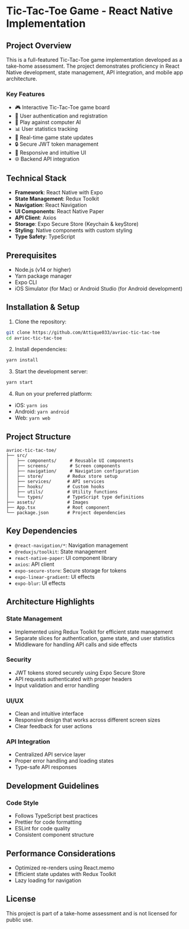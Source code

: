 # Tic-Tac-Toe Game - React Native Implementation

## Project Overview

This is a full-featured Tic-Tac-Toe game implementation developed as a take-home assessment. The project demonstrates
proficiency in React Native development, state management, API integration, and mobile app architecture.

### Key Features

- 🎮 Interactive Tic-Tac-Toe game board
- 👤 User authentication and registration
- 🤖 Play against computer AI
- 📊 User statistics tracking
- 🔄 Real-time game state updates
- 🔒 Secure JWT token management
- 📱 Responsive and intuitive UI
- 🌐 Backend API integration

## Technical Stack

- **Framework**: React Native with Expo
- **State Management**: Redux Toolkit
- **Navigation**: React Navigation
- **UI Components**: React Native Paper
- **API Client**: Axios
- **Storage**: Expo Secure Store (Keychain & keyStore)
- **Styling**: Native components with custom styling
- **Type Safety**: TypeScript

## Prerequisites

- Node.js (v14 or higher)
- Yarn package manager
- Expo CLI
- iOS Simulator (for Mac) or Android Studio (for Android development)

## Installation & Setup

1. Clone the repository:

```bash
git clone https://github.com/Attique033/avrioc-tic-tac-toe
cd avrioc-tic-tac-toe
```

2. Install dependencies:

```bash
yarn install
```

3. Start the development server:

```bash
yarn start
```

4. Run on your preferred platform:

- iOS: `yarn ios`
- Android: `yarn android`
- Web: `yarn web`

## Project Structure

```
avrioc-tic-tac-toe/
├── src/
│   ├── components/     # Reusable UI components
│   ├── screens/        # Screen components
│   ├── navigation/     # Navigation configuration
│   ├── store/         # Redux store setup
│   ├── services/      # API services
│   ├── hooks/         # Custom hooks
│   ├── utils/         # Utility functions
│   └── types/         # TypeScript type definitions
├── assets/            # Images
├── App.tsx            # Root component
└── package.json       # Project dependencies
```

## Key Dependencies

- `@react-navigation/*`: Navigation management
- `@reduxjs/toolkit`: State management
- `react-native-paper`: UI component library
- `axios`: API client
- `expo-secure-store`: Secure storage for tokens
- `expo-linear-gradient`: UI effects
- `expo-blur`: UI effects

## Architecture Highlights

### State Management

- Implemented using Redux Toolkit for efficient state management
- Separate slices for authentication, game state, and user statistics
- Middleware for handling API calls and side effects

### Security

- JWT tokens stored securely using Expo Secure Store
- API requests authenticated with proper headers
- Input validation and error handling

### UI/UX

- Clean and intuitive interface
- Responsive design that works across different screen sizes
- Clear feedback for user actions

### API Integration

- Centralized API service layer
- Proper error handling and loading states
- Type-safe API responses

## Development Guidelines

### Code Style

- Follows TypeScript best practices
- Prettier for code formatting
- ESLint for code quality
- Consistent component structure

## Performance Considerations

- Optimized re-renders using React.memo
- Efficient state updates with Redux Toolkit
- Lazy loading for navigation

## License

This project is part of a take-home assessment and is not licensed for public use.


